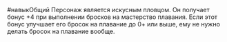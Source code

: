 #навыкОбщий
Персонаж является искусным пловцом. Он получает бонус +4 при выполнении бросков на мастерство плавания. Если этот бонус улучшает его бросок на плавание до 0+ или выше, ему не нужно делать бросок на плавание вообще.
